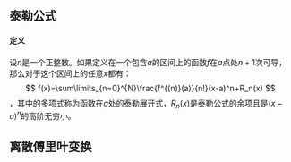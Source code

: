 ## 泰勒公式

#### 定义

设$n$是一个正整数。如果定义在一个包含$a$的区间上的函数$f$在$a$点处$n+1$次可导，那么对于这个区间上的任意$x$都有：
$$
f(x)=\sum\limits_{n=0}^{N}\frac{f^{(n)}(a)}{n!}(x-a)^n+R_n(x)
$$
，其中的多项式称为函数在$a$处的泰勒展开式，$R_n(x)$是泰勒公式的余项且是$(x-a)^n$的高阶无穷小。

## 离散傅里叶变换

